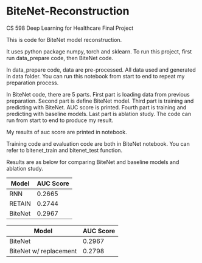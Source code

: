 # BiteNet-Reconstruction
CS 598 Deep Learning for Healthcare Final Project

This is code for BiteNet model reconstruction.

It uses python package numpy, torch and sklearn.
To run this project, first run data_prepare code, then BiteNet code.

In data_prepare code, data are pre-processed. All data used and generated in data folder. You can run this notebook from start to end to repeat my preparation process.

In BiteNet code, there are 5 parts. First part is loading data from previous preparation. Second part is define BiteNet model. 
Third part is training and predicting with BiteNet. AUC score is printed. Fourth part is training and predicting with baseline models.
Last part is ablation study.
The code can run from start to end to produce my result.

My results of auc score are printed in notebook.

Training code and evaluation code are both in BiteNet notebook. You can refer to bitenet_train and bitenet_test function.

Results are as below for comparing BiteNet and baseline models and ablation study.


|Model   |  AUC Score   |
|--------|--------------|
|RNN     |  0.2665      |
|RETAIN  |  0.2744      |
|BiteNet |  0.2967      |


|Model                  |  AUC Score  |
|-----------------------|-------------|
|BiteNet                |  0.2967     |
|BiteNet w/ replacement |  0.2798     |

